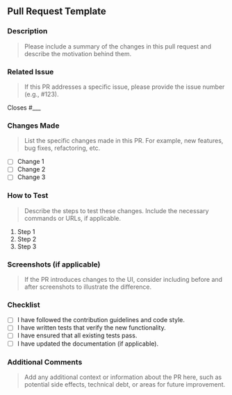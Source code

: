 ## Pull Request Template

### Description

> Please include a summary of the changes in this pull request and describe the motivation behind them.

### Related Issue

> If this PR addresses a specific issue, please provide the issue number (e.g., #123).

Closes #___

### Changes Made

> List the specific changes made in this PR. For example, new features, bug fixes, refactoring, etc.

- [ ] Change 1
- [ ] Change 2
- [ ] Change 3

### How to Test

> Describe the steps to test these changes. Include the necessary commands or URLs, if applicable.

1. Step 1
2. Step 2
3. Step 3

### Screenshots (if applicable)

> If the PR introduces changes to the UI, consider including before and after screenshots to illustrate the difference.

### Checklist

- [ ] I have followed the contribution guidelines and code style.
- [ ] I have written tests that verify the new functionality.
- [ ] I have ensured that all existing tests pass.
- [ ] I have updated the documentation (if applicable).

### Additional Comments

> Add any additional context or information about the PR here, such as potential side effects, technical debt, or areas for future improvement.
